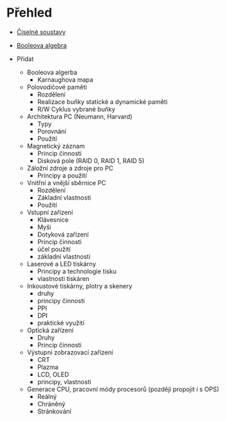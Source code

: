 # Přehled
- [Číselné soustavy](./ciselne_soustavy/ciselne_soustavy.md)
- [Booleova algebra](./booleova_algebra/booleova_algebra.md)

- Přidat
	- Booleova algerba
		- Karnaughova mapa
	- Polovodičové paměti
		- Rozdělení
		- Realizace buňky statické a dynamické paměti
		- R/W Cyklus vybrané buňky
	- Architektura PC (Neumann, Harvard)
		- Typy
		- Porovnání
		- Použití
	- Magnetický záznam
		- Princip činnosti
		- Disková pole (RAID 0, RAID 1, RAID 5)
	- Záložní zdroje a zdroje pro PC
		- Principy a použití
	- Vnitřní a vnější sběrnice PC
		- Rozdělení
		- Základní vlastnosti
		- Použití
	- Vstupní zařízení
		- Klávesnice
		- Myši
		- Dotyková zařízení
		- Princip činnosti
		- účel použití
		- základní vlastnosti
	- Laserové a LED tiskárny
		- Principy a technologie tisku
		- vlastnosti tiskáren
	- Inkoustové tiskárny, plotry a skenery
		- druhy
		- principy činnosti
		- PPI
		- DPI
		- praktické využití
	- Optická zařízení
		- Druhy
		- Princip činnosti
	- Výstupní zobrazovací zařízení
		- CRT
		- Plazma
		- LCD, OLED
		- principy, vlastnosti
	- Generace CPU, pracovní módy procesorů (později propojit i s OPS)
		- Reálný
		- Chráněný
		- Stránkování